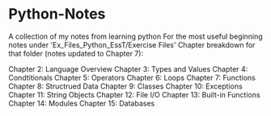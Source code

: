 # Python-Notes
A collection of my notes from learning python
For the most useful beginning notes under 'Ex_Files_Python_EssT/Exercise Files'
Chapter breakdown for that folder (notes updated to Chapter 7):

Chapter 2: Language Overview
Chapter 3: Types and Values
Chapter 4: Condtitionals
Chapter 5: Operators
Chapter 6: Loops
Chapter 7: Functions
Chapter 8: Structrued Data
Chapter 9: Classes
Chapter 10: Exceptions
Chapter 11: String Objects
Chapter 12: File I/O
Chapter 13: Built-in Functions
Chapter 14: Modules
Chapter 15: Databases
